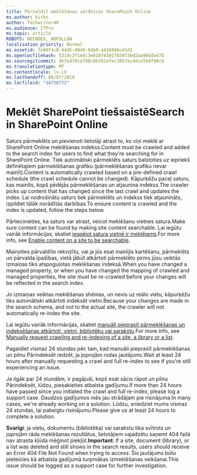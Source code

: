 ```yaml
---
title: Pārvaldīt meklēšanas vārdnīcas SharePoint Online
ms.author: kirks
author: Techwriter40
ms.audience: ITPro
ms.topic: article
ROBOTS: NOINDEX, NOFOLLOW
localization_priority: Normal
ms.assetid: fe00f4c0-44d5-49d4-9db0-a62698bcd1d1
ms.openlocfilehash: 5319c2f1edc3e61074301f039736d2aa96bda47b
ms.sourcegitcommit: 4b7e478ce700c0b781efec3857ac4dce5bdf00c6
ms.translationtype: MT
ms.contentlocale: lv-LV
ms.lasthandoff: 06/07/2019
ms.locfileid: "34758772"
---
```

# <a name="search-in-sharepoint-online"></a><span data-ttu-id="b1a16-102">Meklēt SharePoint tiešsaistē</span><span class="sxs-lookup"><span data-stu-id="b1a16-102">Search in SharePoint Online</span></span>

<span data-ttu-id="b1a16-103">Saturs pārmeklēts un pievienoti lietotāji atrast to, ko viņi meklē ar SharePoint Online meklēšanas indekss.</span><span class="sxs-lookup"><span data-stu-id="b1a16-103">Content must be crawled and added to the search index for users to find what they're searching for in SharePoint Online.</span></span> <span data-ttu-id="b1a16-104">Tiek automātiski pārmeklēts saturs balstoties uz iepriekš definētajiem pārmeklēšanas grafiku (pārmeklēšanas grafiku nevar mainīt).</span><span class="sxs-lookup"><span data-stu-id="b1a16-104">Content is automatically crawled based on a pre-defined crawl schedule (the crawl schedule cannot be changed).</span></span> <span data-ttu-id="b1a16-105">Kāpurķēžu paceļ saturu, kas mainīts, kopš pēdējās pārmeklēšanas un atjaunina indekss.</span><span class="sxs-lookup"><span data-stu-id="b1a16-105">The crawler picks up content that has changed since the last crawl and updates the index.</span></span> <span data-ttu-id="b1a16-106">Lai nodrošinātu saturs tiek pārmeklēts un indekss tiek atjaunināts, izpildiet tālāk norādītās darbības.</span><span class="sxs-lookup"><span data-stu-id="b1a16-106">To ensure content is crawled and the index is updated, follow the steps below.</span></span>

<span data-ttu-id="b1a16-107">Pārliecinieties, ka saturs var atrast, veicot meklēšanu vietnes satura.</span><span class="sxs-lookup"><span data-stu-id="b1a16-107">Make sure content can be found by making site content searchable.</span></span> <span data-ttu-id="b1a16-108">Lai iegūtu vairāk informācijas, skatiet [iespējot satura vietnē ir meklējams](https://docs.microsoft.com/sharepoint/make-site-content-searchable).</span><span class="sxs-lookup"><span data-stu-id="b1a16-108">For more info, see [Enable content on a site to be searchable](https://docs.microsoft.com/sharepoint/make-site-content-searchable).</span></span>

<span data-ttu-id="b1a16-109">Mainoties pārvaldīto rekvizītu, vai ja jūs esat mainījis kartēšanu, pārmeklēts un pārvalda īpašības, vietā jābūt atkārtoti pārmeklēto pirms jūsu veiktās izmaiņas tiks atspoguļotas meklēšanas indeksā.</span><span class="sxs-lookup"><span data-stu-id="b1a16-109">When you have changed a managed property, or when you have changed the mapping of crawled and managed properties, the site must be re-crawled before your changes will be reflected in the search index.</span></span> 

<span data-ttu-id="b1a16-110">Jo izmaiņas veiktas meklēšanas shēmas, un nevis uz reālo vietu, kāpurķēžu tiks automātiski atkārtoti indeksēt vietni.</span><span class="sxs-lookup"><span data-stu-id="b1a16-110">Because your changes are made in the search schema, and not to the actual site, the crawler will not automatically re-index the site.</span></span> 

<span data-ttu-id="b1a16-111">Lai iegūtu vairāk informācijas, skatiet [manuāli pieprasīt pārmeklēšanas un indeksēšanas atkārtoti, vietni, bibliotēku vai sarakstu](https://docs.microsoft.com/sharepoint/crawl-site-conten).</span><span class="sxs-lookup"><span data-stu-id="b1a16-111">For more info, see [Manually request crawling and re-indexing of a site, a library or a list](https://docs.microsoft.com/sharepoint/crawl-site-conten).</span></span>

 <span data-ttu-id="b1a16-112">Pagaidiet vismaz 24 stundas pēc tam, kad manuāli pieprasīt pārmeklēšanas un pilnu Pārindeksēt redzēt, ja joprojām rodas jautājums.</span><span class="sxs-lookup"><span data-stu-id="b1a16-112">Wait at least 24 hours after manually requesting a crawl and full re-index to see if you're still experiencing an issue.</span></span> 

<span data-ttu-id="b1a16-113">Ja ilgāk par 24 stundām, ir pagājuši, kopš esat sācis rāpot un pilnu Pārindeksēt, lūdzu, piesakieties atbalsta gadījumu.</span><span class="sxs-lookup"><span data-stu-id="b1a16-113">If more than 24 hours have passed since you initiated the crawl and full re-index, please log a support case.</span></span> <span data-ttu-id="b1a16-114">Daudzos gadījumos mēs jau strādājam pie risinājuma.</span><span class="sxs-lookup"><span data-stu-id="b1a16-114">In many cases, we're already working on a solution.</span></span> <span data-ttu-id="b1a16-115">Lūdzu, sniedziet mums vismaz 24 stundas, lai pabeigtu risinājumu.</span><span class="sxs-lookup"><span data-stu-id="b1a16-115">Please give us at least 24 hours to complete a solution.</span></span>

<span data-ttu-id="b1a16-116">**Svarīgi**: ja vietu, dokumentu (bibliotēka) vai sarakstu tika svītrots un joprojām rāda meklēšanas rezultātus, lietotājiem vajadzētu saņemt 404 failā nav atrasta kļūda mēģinot piekļūt.</span><span class="sxs-lookup"><span data-stu-id="b1a16-116">**Important**: If a site, document (library), or a list was deleted and still shows in the search results, users should receive an Error 404 File Not Found when trying to access.</span></span> <span data-ttu-id="b1a16-117">Šis jautājums būtu pieteicies kā atbalsta gadījumā turpmākas izmeklēšanas veikšanai.</span><span class="sxs-lookup"><span data-stu-id="b1a16-117">This issue should be logged as a support case for further investigation.</span></span> 




